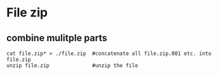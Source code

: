 # File zip

## combine mulitple parts
```
cat file.zip* > ./file.zip  #concatenate all file.zip.001 etc. into file.zip
unzip file.zip              #unzip the file
```
